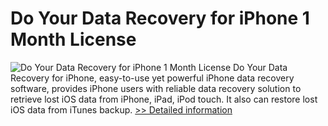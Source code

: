 # Do Your Data Recovery for iPhone 1 Month License
![Do Your Data Recovery for iPhone 1 Month License](https://mycommerce.akamaized.net/api/pimages/P301011456/BIG/301011456.PNG)
Do Your Data Recovery for iPhone, easy-to-use yet powerful iPhone data recovery software, provides iPhone users with reliable data recovery solution to retrieve lost iOS data from iPhone, iPad, iPod touch. It also can restore lost iOS data from iTunes backup.
[>> Detailed information](https://secure.shareit.com/shareit/product.html?productid=301011456&affiliateid=200057808)
